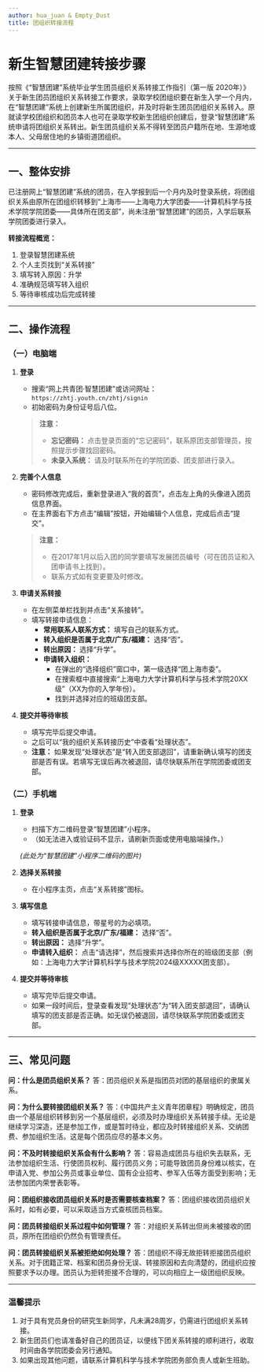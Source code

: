```yaml
---
author: hua_juan & Empty_Dust
title: 团组织转接流程
---
```

# 新生智慧团建转接步骤

按照《“智慧团建”系统毕业学生团员组织关系转接工作指引（第一版 2020年）》关于新生团员团组织关系转接工作要求，录取学校团组织要在新生入学一个月内，在“智慧团建”系统上创建新生所属团组织，并及时将新生团员团组织关系转入。原就读学校团组织和团员本人也可在录取学校新生团组织创建后，登录“智慧团建”系统申请将团组织关系转出。新生团员组织关系不得转至团员户籍所在地、生源地或本人、父母居住地的乡镇街道团组织。

---

## 一、整体安排
已注册网上“智慧团建”系统的团员，在入学报到后一个月内及时登录系统，将团组织关系由原所在团组织转移到“上海市——上海电力大学团委——计算机科学与技术学院学院团委——具体所在团支部”，尚未注册“智慧团建”的团员，入学后联系学院团委进行录入。

**转接流程概览：**
1.  登录智慧团建系统
2.  个人主页找到“关系转接”
3.  填写转入原因：升学
4.  准确规范填写转入组织
5.  等待审核成功后完成转接

---

## 二、操作流程

### （一）电脑端

1.  **登录**
    * 搜索“网上共青团·智慧团建”或访问网址：`https://zhtj.youth.cn/zhtj/signin`
    * 初始密码为身份证号后八位。

    > **注意：**
    > * **忘记密码：** 点击登录页面的“忘记密码”，联系原团支部管理员，按照提示步骤找回密码。
    > * **未录入系统：** 请及时联系所在的学院团委、团支部进行录入。

2.  **完善个人信息**
    * 密码修改完成后，重新登录进入“我的首页”，点击左上角的头像进入团员信息界面。
    * 在主界面右下方点击“编辑”按钮，开始编辑个人信息，完成后点击“提交”。

    > **注意：**
    > * 在2017年1月以后入团的同学要填写发展团员编号（可在团员证和入团申请书上找到）。
    > * 联系方式如有变更要及时修改。

3.  **申请关系转接**
    * 在左侧菜单栏找到并点击“关系接转”。
    * 填写转接申请信息：
        * **常用联系人联系方式：** 填写自己的联系方式。
        * **转入组织是否属于北京/广东/福建：** 选择“否”。
        * **转出原因：** 选择“升学”。
        * **申请转入组织：**
            * 在弹出的“选择组织”窗口中，第一级选择“团上海市委”。
            * 在搜索框中直接搜索“上海电力大学计算机科学与技术学院20XX级”（XX为你的入学年份）。
            * 找到并选择对应的班级团支部。

4.  **提交并等待审核**
    * 填写完毕后提交申请。
    * 之后可以“我的组织关系转接历史”中查看“处理状态”。
    * **注意：** 如果发现“处理状态”是“转入团支部退回”，请重新确认填写的团支部是否有误。若填写无误后再次被退回，请尽快联系所在学院团委或团支部。

### （二）手机端

1.  **登录**
    * 扫描下方二维码登录“智慧团建”小程序。
    * （如无法进入或验证码不显示，请刷新页面或使用电脑端操作。）

    *(此处为“智慧团建”小程序二维码的图片)*

2.  **选择关系转接**
    * 在小程序主页，点击“关系转接”图标。

3.  **填写信息**
    * 填写转接申请信息，带星号的为必填项。
    * **转入组织是否属于北京/广东/福建：** 选择“否”。
    * **转出原因：** 选择“升学”。
    * **申请转入组织：** 点击“请选择”，然后搜索并选择你所在的班级团支部（例如：上海电力大学计算机科学与技术学院2024级XXXXX团支部）。

4.  **提交并等待审核**
    * 填写完毕后提交申请。
    * 如果一段时间后，登录查看发现“处理状态”为“转入团支部退回”，请确认填写的团支部是否正确。如无误仍被退回，请尽快联系学院团委或团支部。

---

## 三、常见问题

**问：什么是团员组织关系？**
答：团员组织关系是指团员对团的基层组织的隶属关系。

**问：为什么要转接团组织关系？**
答：《中国共产主义青年团章程》明确规定，团员由一个基层组织转移到另一个基层组织，必须及时办理组织关系转接手续。无论是继续学习深造，还是参加工作，或是暂时待业，都应及时转接组织关系、交纳团费、参加组织生活。这是每个团员应尽的基本义务。

**问：不及时转接组织关系会有什么影响？**
答：容易造成团员与组织失去联系，无法参加组织生活、行使团员权利、履行团员义务；可能导致团员身份难以核实，在申请入党、参加公务员或事业单位、国有企业招考、参军入伍等方面受到影响；无法参加团内荣誉表彰等。

**问：团组织接收团员组织关系时是否需要核查档案？**
答：团组织接收团员组织关系时，如有必要，可以采取适当方式查核团员档案。

**问：团员转接组织关系过程中如何管理？**
答：对组织关系转出但尚未被接收的团员，原所在团组织仍然负有管理责任。

**问：团员转接组织关系被拒绝如何处理？**
答：团组织不得无故拒转拒接团员组织关系。对于团籍正常、档案和团员身份无误、转接原因和去向清楚的，团组织应按照要求予以办理。团员认为拒转拒接不合理的，可以向相应上一级团组织反映。

---

### 温馨提示
1.  对于具有党员身份的研究生新同学，凡未满28周岁，仍需进行团组织关系转接。
2.  新生团员们也请准备好自己的团员证，以便线下团关系转接的顺利进行，收取时间由各学院团委会另行通知。
3.  如果出现其他问题，请联系计算机科学与技术学院团务部负责人或新生班助。